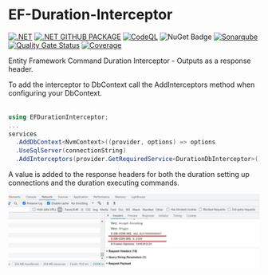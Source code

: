# EF-Duration-Interceptor

[![.NET](https://github.com/YulerB/EF-Duration-Interceptor/actions/workflows/dotnet.yml/badge.svg)](https://github.com/YulerB/EF-Duration-Interceptor/actions/workflows/dotnet.yml)
[![.NET GITHUB PACKAGE](https://github.com/YulerB/EF-Duration-Interceptor/actions/workflows/dotnet.github.package.yml/badge.svg)](https://github.com/YulerB/EF-Duration-Interceptor/actions/workflows/dotnet.github.package.yml)
[![CodeQL](https://github.com/YulerB/EF-Duration-Interceptor/actions/workflows/codeql-analysis.yml/badge.svg)](https://github.com/YulerB/EF-Duration-Interceptor/actions/workflows/codeql-analysis.yml)
![NuGet Badge](https://buildstats.info/nuget/EFDurationInterceptor)
[![Sonarqube](https://github.com/YulerB/EF-Duration-Interceptor/actions/workflows/sonarqube.yml/badge.svg)](https://github.com/YulerB/EF-Duration-Interceptor/actions/workflows/sonarqube.yml)
[![Quality Gate Status](https://sonarcloud.io/api/project_badges/measure?project=YulerB_EF-Duration-Interceptor&metric=alert_status)](https://sonarcloud.io/dashboard?id=YulerB_EF-Duration-Interceptor)
[![Coverage](https://sonarcloud.io/api/project_badges/measure?project=YulerB_EF-Duration-Interceptor&metric=coverage)](https://sonarcloud.io/dashboard?id=YulerB_EF-Duration-Interceptor)

Entity Framework Command Duration Interceptor - Outputs as a response header.


To add the interceptor to DbContext call the AddInterceptors method when configuring your DbContext.

```csharp

using EFDurationInterceptor;
...
services
  .AddDbContext<NvmContext>((provider, options) => options
  .UseSqlServer(connectionString)
  .AddInterceptors(provider.GetRequiredService<DurationDbInterceptor>())); 
```

A value is added to the response headers for both the duration setting up connections and the duration executing commands. 

![Screenshot](https://raw.githubusercontent.com/YulerB/EF-Duration-Interceptor/main/output.jpg)
